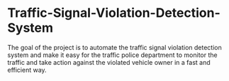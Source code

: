 # Traffic-Signal-Violation-Detection-System
The goal of the project is to automate the traffic signal violation detection system and make it easy for the traffic police department to monitor the traffic and take action against the violated vehicle owner in a fast and efficient way.

